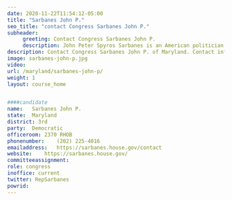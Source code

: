 ```yaml
---
date: 2020-11-22T11:54:12-05:00
title: "Sarbanes John P."
seo_title: "contact Congress Sarbanes John P."
subheader:
     greeting: Contact Congress Sarbanes John P. 
     description: John Peter Spyros Sarbanes is an American politician who is the U.S. Representative for Maryland's 3rd congressional district, serving since 2007. He is a member of the Democratic Party.
description: Contact Congress Sarbanes John P. of Maryland. Contact information for Sarbanes John P. includes email address, phone number, and mailing address.
image: sarbanes-john-p.jpg
video: 
url: /maryland/sarbanes-john-p/
weight: 1
layout: course_home


####candidate
name:	Sarbanes John P.
state:	Maryland
district: 3rd
party:	Democratic
officeroom:	2370 RHOB
phonenumber:	(202) 225-4016
emailaddress:	https://sarbanes.house.gov/contact
website:	https://sarbanes.house.gov/
committeeassignment: 
role: congress
inoffice: current
twitter: RepSarbanes
powrid: 
---
```


